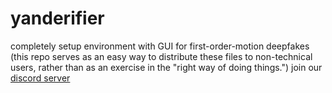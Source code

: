 # yanderifier
completely setup environment with GUI for first-order-motion deepfakes (this repo serves as an easy way to distribute these files to non-technical users, rather than as an exercise in the "right way of doing things.")
join our [discord server](https://discord.gg/WhMnTBW)